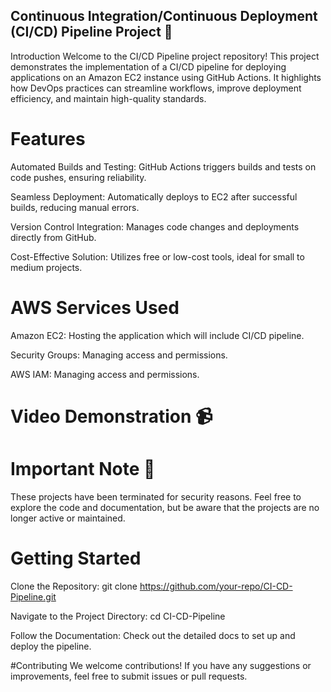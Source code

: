 ## Continuous Integration/Continuous Deployment (CI/CD) Pipeline Project 🚀
Introduction Welcome to the CI/CD Pipeline project repository! This project demonstrates the implementation of a CI/CD pipeline for deploying applications on an Amazon EC2 instance using GitHub Actions. It highlights how DevOps practices can streamline workflows, improve deployment efficiency, and maintain high-quality standards.

# Features

Automated Builds and Testing: GitHub Actions triggers builds and tests on code pushes, ensuring reliability.

Seamless Deployment: Automatically deploys to EC2 after successful builds, reducing manual errors.

Version Control Integration: Manages code changes and deployments directly from GitHub.

Cost-Effective Solution: Utilizes free or low-cost tools, ideal for small to medium projects.

# AWS Services Used

Amazon EC2: Hosting the application which will include CI/CD pipeline.

Security Groups: Managing access and permissions.

AWS IAM: Managing access and permissions.

# Video Demonstration 📹

# Important Note 🚨 
These projects have been terminated for security reasons. Feel free to explore the code and documentation, but be aware that the projects are no longer active or maintained.

# Getting Started

Clone the Repository: git clone https://github.com/your-repo/CI-CD-Pipeline.git

Navigate to the Project Directory: cd CI-CD-Pipeline

Follow the Documentation: Check out the detailed docs to set up and deploy the pipeline.

#Contributing 
We welcome contributions! If you have any suggestions or improvements, feel free to submit issues or pull requests.
